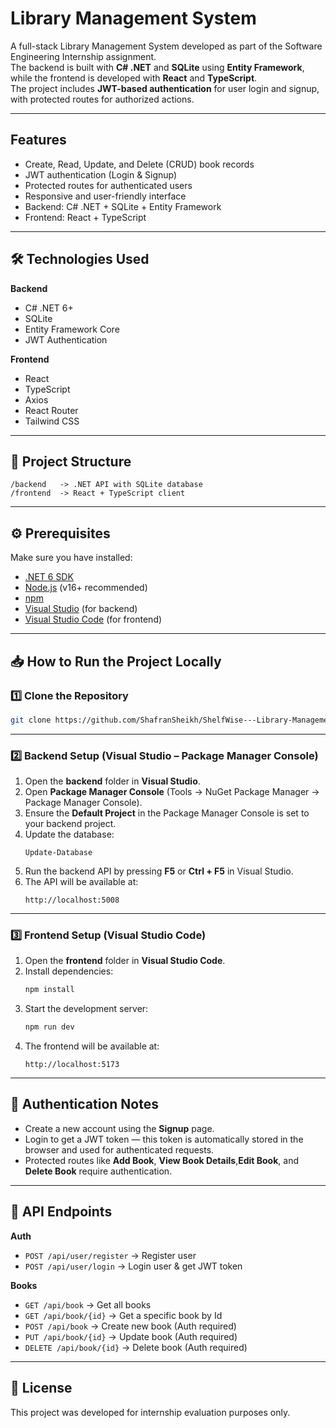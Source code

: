 # Library Management System

A full-stack Library Management System developed as part of the Software Engineering Internship assignment.  
The backend is built with **C# .NET** and **SQLite** using **Entity Framework**, while the frontend is developed with **React** and **TypeScript**.  
The project includes **JWT-based authentication** for user login and signup, with protected routes for authorized actions.

---

## Features
- Create, Read, Update, and Delete (CRUD) book records
- JWT authentication (Login & Signup)
- Protected routes for authenticated users
- Responsive and user-friendly interface
- Backend: C# .NET + SQLite + Entity Framework
- Frontend: React + TypeScript

---

## 🛠 Technologies Used
**Backend**
- C# .NET 6+
- SQLite
- Entity Framework Core
- JWT Authentication

**Frontend**
- React
- TypeScript
- Axios
- React Router
- Tailwind CSS

---

## 📂 Project Structure
```
/backend   -> .NET API with SQLite database
/frontend  -> React + TypeScript client
```

---

## ⚙️ Prerequisites
Make sure you have installed:
- [.NET 6 SDK](https://dotnet.microsoft.com/en-us/download/dotnet/6.0)
- [Node.js](https://nodejs.org/) (v16+ recommended)
- [npm](https://www.npmjs.com/)
- [Visual Studio](https://visualstudio.microsoft.com/) (for backend)
- [Visual Studio Code](https://code.visualstudio.com/) (for frontend)

---

## 📥 How to Run the Project Locally

### 1️⃣ Clone the Repository
```bash
git clone https://github.com/ShafranSheikh/ShelfWise---Library-Management-System.git
```

---

### 2️⃣ Backend Setup (Visual Studio – Package Manager Console)
1. Open the **backend** folder in **Visual Studio**.
2. Open **Package Manager Console** (Tools → NuGet Package Manager → Package Manager Console).
3. Ensure the **Default Project** in the Package Manager Console is set to your backend project.
4. Update the database:
   ```
   Update-Database
   ```
5. Run the backend API by pressing **F5** or **Ctrl + F5** in Visual Studio.
6. The API will be available at:
   ```
   http://localhost:5008
   ```

---

### 3️⃣ Frontend Setup (Visual Studio Code)
1. Open the **frontend** folder in **Visual Studio Code**.
2. Install dependencies:
   ```bash
   npm install
   ```
3. Start the development server:
   ```bash
   npm run dev
   ```
4. The frontend will be available at:
   ```
   http://localhost:5173
   ```

---

## 🔑 Authentication Notes
- Create a new account using the **Signup** page.
- Login to get a JWT token — this token is automatically stored in the browser and used for authenticated requests.
- Protected routes like **Add Book**, **View Book Details**,**Edit Book**, and **Delete Book** require authentication.

---

## 🔗 API Endpoints
**Auth**
- `POST /api/user/register` → Register user
- `POST /api/user/login` → Login user & get JWT token

**Books**
- `GET /api/book` → Get all books
- `GET /api/book/{id}` → Get a specific book by Id
- `POST /api/book` → Create new book (Auth required)
- `PUT /api/book/{id}` → Update book (Auth required)
- `DELETE /api/book/{id}` → Delete book (Auth required)

---

## 📜 License
This project was developed for internship evaluation purposes only.

